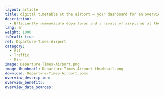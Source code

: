 ```yaml
---
layout: article
title: digital timetable at the airport – your dashboard for an overview of departure times
description: 
  - Efficiently communicate departures and arrivals of airplanes at the airport! This template is used to visualize the departure APIs of Stuttgart Airport, in specific. The practical display panel automatically communicates everything that passengers need to know about their flight and schedule. Information from three terminals with the corresponding flight times, as well as an overview of other flights in the following two hours and delays, are visualized in a comprehensible way. Download now!
lang: en
weight: 1000
isDraft: true
ref: Departure-Times-Airport
category:
  - All
  - Traffic
  - Misc
image: Departure-Times-Airport.png
image_thumbnail: Departure-Times-Airport_thumbnail.png
download: Departure-Times-Airport.pbmx
overview_description:
overview_benefits:
overview_data_sources:
---
```

